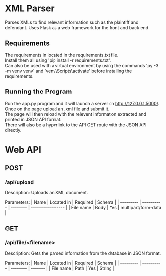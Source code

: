 # XML Parser

Parses XMLs to find relevant information such as the plaintiff and defendant. Uses Flask as a web framework for the front and back end.

## Requirements
The requirements in located in the requirements.txt file.  
Install them all using 'pip install -r requirements.txt'.  
Can also be used with a virtual environment by using the commands 'py -3 -m venv venv' and 'venv\Scripts\activate' before installing the requirements.

## Running the Program
Run the app.py program and it will launch a server on http://127.0.0.1:5000/.  
Once on the page upload an .xml file and submit it.  
The page will then reload with the relevent information extracted and printed in JSON API format.  
There will also be a hyperlink to the API GET route with the JSON API directly.

# Web API
## POST
### /api/upload
Description: Uploads an XML document. 

Parameters:
| Name      | Located in | Required | Schema            |
| --------- | ---------- | -------- | ----------------- |
| File name | Body       | Yes      | multipart/form-data |

## GET
### /api/file/\<filename\>
Description: Gets the parsed information from the database in JSON format.

Parameters:
| Name      | Located in | Required | Schema  |
| --------- | ---------- | -------- | ------- |
| File name | Path       | Yes      | String  |
